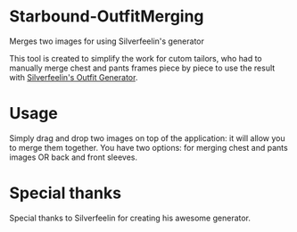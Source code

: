 # Starbound-OutfitMerging
Merges two images for using Silverfeelin's generator

This tool is created to simplify the work for cutom tailors, who had to manually merge chest and pants frames piece by piece to use the result with [Silverfeelin's Outfit Generator](https://github.com/Silverfeelin/Starbound-OutfitGenerator).

# Usage
Simply drag and drop two images on top of the application: it will allow you to merge them together.
You have two options: for merging chest and pants images OR back and front sleeves.

# Special thanks
Special thanks to Silverfeelin for creating his awesome generator.
